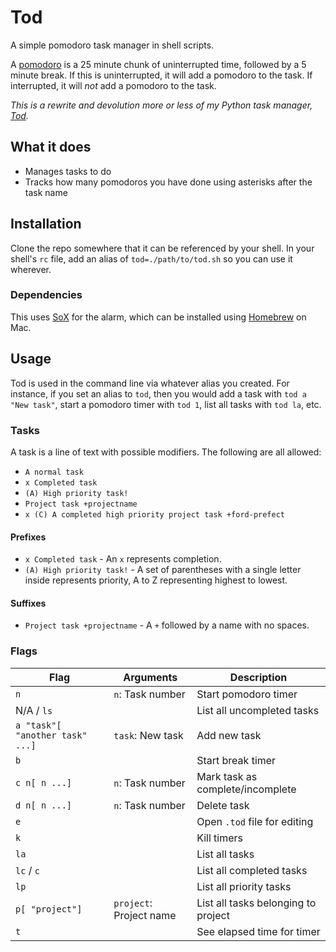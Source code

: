 # Tod

A simple pomodoro task manager in shell scripts.

A [pomodoro](https://en.wikipedia.org/wiki/Pomodoro_Technique) is a 25 minute chunk of uninterrupted time, followed by a 5 minute break. If this is uninterrupted, it will add a pomodoro to the task. If interrupted, it will *not* add a pomodoro to the task.

*This is a rewrite and devolution more or less of my Python task manager, [Tod](https://github.com/milofultz/tod).*

## What it does

* Manages tasks to do
* Tracks how many pomodoros you have done using asterisks after the task name

## Installation

Clone the repo somewhere that it can be referenced by your shell. In your shell's `rc` file, add an alias of `tod=./path/to/tod.sh` so you can use it wherever.

### Dependencies

This uses [SoX](https://github.com/chirlu/sox) for the alarm, which can be installed using [Homebrew](https://formulae.brew.sh/formula/sox) on Mac.

## Usage

Tod is used in the command line via whatever alias you created. For instance, if you set an alias to `tod`, then you would add a task with `tod a "New task"`, start a pomodoro timer with `tod 1`, list all tasks with `tod la`, etc.

### Tasks

A task is a line of text with possible modifiers. The following are all allowed:

* `A normal task`
* `x Completed task`
* `(A) High priority task!`
* `Project task +projectname`
* `x (C) A completed high priority project task +ford-prefect`

#### Prefixes

* `x Completed task` - An `x` represents completion.
* `(A) High priority task!` - A set of parentheses with a single letter inside represents priority, A to Z representing highest to lowest.

#### Suffixes

* `Project task +projectname` - A `+` followed by a name with no spaces.

### Flags

Flag | Arguments | Description
--- | --- | ---
`n` | `n`: Task number | Start pomodoro timer
N/A / `ls` | | List all uncompleted tasks
`a "task"[ "another task" ...]` | `task`: New task | Add new task
`b` | | Start break timer
`c n[ n ...]` | `n`: Task number | Mark task as complete/incomplete
`d n[ n ...]` | `n`: Task number | Delete task
`e` | | Open `.tod` file for editing
`k` | | Kill timers
`la` | | List all tasks
`lc` / `c` | | List all completed tasks
`lp` | | List all priority tasks
`p[ "project"]` | `project`: Project name | List all tasks belonging to project
`t` | | See elapsed time for timer


